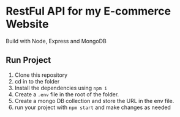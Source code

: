# RestFul API for my E-commerce Website
Build with Node, Express and MongoDB


## Run Project
1. Clone this repository
2. cd in to the folder
3. Install the dependencies using `npm i`
4. Create a `.env` file in the root of the folder.
5. Create a mongo DB collection and store the URL in the env file.
6. run your project with `npm start` and make changes as needed
